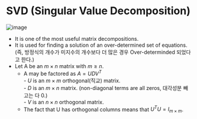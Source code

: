 # SVD (Singular Value Decomposition)

![image](https://user-images.githubusercontent.com/60316325/231943786-a65eba04-4671-40ba-be0a-e2e7ba9b82ee.png)

* It is one of  the most useful matrix decompositions.
* It is used for finding a solution of an over-determined set of equations.<br>
(즉, 방정식의 개수가 미지수의 개수보다 더 많은 경우 Over-determinded 되었다고 한다.)
* Let A be an $m\times n$ matrix with $m\ge n$.
    * A may be factored as $A = UDV^T$ <br>
        \- $U$ is an $m\times m$ orthogonal(직교) matrix.<br>
        \- $D$ is an $m\times n$ matrix. (non-diagonal terms are all zeros, 대각성분 빼고는 다 0.)<br>
        \- $V$ is an $n\times n$ orthogonal matrix.<br>
    * The fact that U has orthogonal columns means that $U^TU = I_{m\times m}$.
